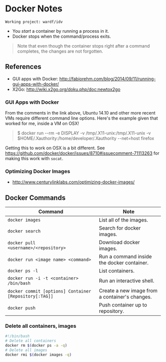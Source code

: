 # Docker Notes


    Working project: wardf/idv

* You *start* a container by running a process in it.
* Docker stops when the command/process exits.

> Note that even though the container stops right after a command completes, the changes are not forgotten.

## References

* GUI apps with Docker: http://fabiorehm.com/blog/2014/09/11/running-gui-apps-with-docker/
* X2Go: http://wiki.x2go.org/doku.php/doc:newtox2go

### GUI Apps with Docker

From the comments in the link above, Ubuntu 14.10 and other more recent VMs require different command line options.  Here's the example given that worked for me, inside a VM on OSX!

> $ docker run --rm -e DISPLAY -v /tmp/.X11-unix:/tmp/.X11-unix -v $HOME/.Xauthority:/home/developer/.Xauthority --net=host firefox

Getting this to work on OSX is a bit different.  See https://github.com/docker/docker/issues/8710#issuecomment-71113263 for making this work with `socat`.

### Optimizing Docker Images

* http://www.centurylinklabs.com/optimizing-docker-images/

## Docker Commands

Command | Note
---- | ----
`docker images` | List all of the images.
`docker search` | Search for docker images.
`docker pull <username>/<repository>` | Download docker images.
`docker run <image name> <command>` | Run a command inside the docker container.
`docker ps -l` | List containers.
`docker run -i -t <container> /bin/bash` | Run an interactive shell.
`docker commit [options] Container [Repository[:TAG]]` | Create a new image from a container's changes.
`docker push` | Push container up to repository.

### Delete all containers, images

~~~~.sh
#!/bin/bash
# Delete all containers
docker rm $(docker ps -a -q)
# Delete all images
docker rmi $(docker images -q)
~~~~

